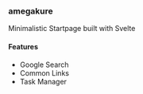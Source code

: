 ### amegakure

Minimalistic Startpage built with Svelte

#### Features

- Google Search
- Common Links
- Task Manager
